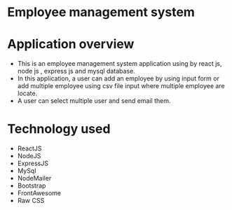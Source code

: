 # Employee management system

# Application overview

- This is an employee management system application using by react js, node js , express js and mysql database.
- In this application, a user can add an employee by using input form or add multiple employee using csv file input where multiple employee are locate.
- A user can select multiple user and send email them.

# Technology used

- ReactJS
- NodeJS
- ExpressJS
- MySql
- NodeMailer
- Bootstrap
- FrontAwesome
- Raw CSS
